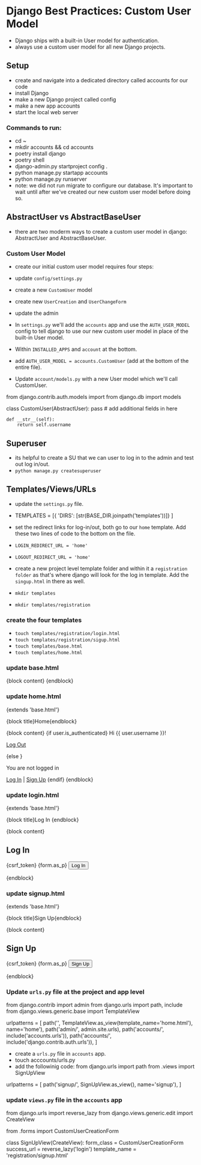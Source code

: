 # Django Best Practices: Custom User Model

- Django ships with a built-in User model for authentication.
- always use a custom user model for all new Django projects.

## Setup

- create and navigate into a dedicated directory called accounts for our code
- install Django
- make a new Django project called config
- make a new app accounts
- start the local web server

### Commands to run:

- cd ~
- mkdir accounts && cd accounts
- poetry install django
- poetry shell
- django-admin.py startproject config .
- python manage.py startapp accounts
- python manage.py runserver
- note: we did not run migrate to configure our database. It's important to wait until after we've created our new custom user model before doing so.

## AbstractUser vs AbstractBaseUser

- there are two moderm ways to create a custom user model in django: AbstractUser and AbstractBaseUser.

### Custom User Model

- create our initial custom user model requires four steps:
- update `config/settings.py`
- create a new `CustomUser` model
- create new `UserCreation` and `UserChangeForm`
- update the admin

- In `settings.py` we'll add the `accounts` app and use the `AUTH_USER_MODEL` config to tell django to use our new custom user model in place of the built-in User model.
- Within `INSTALLED_APPS` and `account` at the bottom.
- add `AUTH_USER_MODEL = accounts.CustomUser` (add at the bottom of the entire file).
- Update `account/models.py` with a new User model which we'll call CustomUser.

from django.contrib.auth.models import
from django.db import models

class CustomUser(AbstractUser):
    pass
    # add additional fields in here

    def __str__(self):
        return self.username

## Superuser

- its helpful to create a SU that we can user to log in to the admin and test out log in/out. 
- `python manage.py createsuperuser`

## Templates/Views/URLs

- update the `settings.py` file.
- TEMPLATES = [{ 'DIRS': [str(BASE_DIR.joinpath('templates'))]}
]
- set the redirect links for log-in/out, both go to our `home` template. Add these two lines of code to the bottom on the file.
- `LOGIN_REDIRECT_URL = 'home'`
- `LOGOUT_REDIRECT_URL = 'home'`

- create a new project level template folder and within it a `registration folder` as that's where django will look for the log in template. Add the `singup.html` in there as well.
- `mkdir templates`
- `mkdir templates/registration`

### create the four templates

- `touch templates/registration/login.html`
- `touch templates/registration/sigup.html`
- `touch templates/base.html`
- `touch templates/home.html`

### update base.html
<!DOCTYPE html>
<html>
<head>
  <meta charset="utf-8">
  <title>{block title}Django Auth Tutorial{endblock}</title>
</head>
<body>
  <main>
    {block content}
    {endblock}
  </main>
</body>
</html>

### update home.html
{extends 'base.html'}

{block title}Home{endblock}

{block content}
{if user.is_authenticated}
  Hi {{ user.username }}!
  <p><a href="{url 'logout'}">Log Out</a></p>
{else }
  <p>You are not logged in</p>
  <a href="{url 'login'}">Log In</a> |
  <a href="{url 'signup'}">Sign Up</a>
{endif}
{endblock}

### update login.html
{extends 'base.html'}

{block title}Log In {endblock}

{block content}
<h2>Log In</h2>
<form method="post">
  {csrf_token}
  {form.as_p}
  <button type="submit">Log In</button>
</form>
 {endblock}

### update signup.html

{extends 'base.html'}

{block title}Sign Up{endblock}

{block content}
<h2>Sign Up</h2>
<form method="post">
  {csrf_token}
  {form.as_p}
  <button type="submit">Sign Up</button>
</form>
{endblock}

### Update `urls.py` file at the project and app level

from django.contrib import admin
from django.urls import path, include
from django.views.generic.base import TemplateView

urlpatterns = [
    path('', TemplateView.as_view(template_name='home.html'), name='home'),
    path('admin/', admin.site.urls),
    path('accounts/', include('accounts.urls')),
    path('accounts/', include('django.contrib.auth.urls')),
]

- create a `urls.py` file in `accounts` app.
- touch acccounts/urls.py
- add the followinig code:
from django.urls import path
from .views import SignUpView

urlpatterns = [
    path('signup/', SignUpView.as_view(), name='signup'),
]

### update `views.py` file in the `accounts` app

from django.urls import reverse_lazy
from django.views.generic.edit import CreateView

from .forms import CustomUserCreationForm

class SignUpView(CreateView):
    form_class = CustomUserCreationForm
    success_url = reverse_lazy('login')
    template_name = 'registration/signup.html'